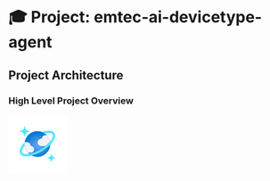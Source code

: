 # 🎓 Project: emtec-ai-devicetype-agent

## Project Architecture

### High Level Project Overview

![High-Level Conceptual Architecture of the Project](resources/architecture/concept-architecture-v1.drawio.png)
